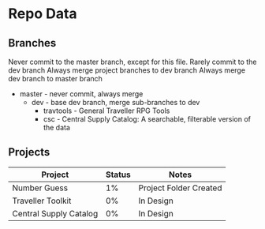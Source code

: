 # Repo Data

## Branches
Never commit to the master branch, except for this file.
Rarely commit to the dev branch
Always merge project branches to dev branch
Always merge dev branch to master branch

* master - never commit, always merge
  * dev - base dev branch, merge sub-branches to dev
    * travtools - General Traveller RPG Tools
    * csc - Central Supply Catalog: A searchable, filterable version of the data

## Projects

Project|Status|Notes
-------|------|-----
Number Guess|1%|Project Folder Created
Traveller Toolkit|0%|In Design
Central Supply Catalog|0%|In Design
